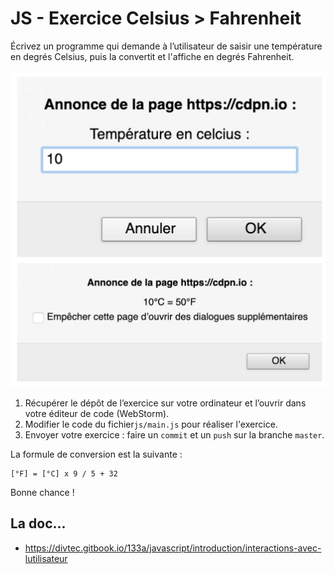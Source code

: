 # JS - Exercice Celsius > Fahrenheit

Écrivez un programme qui demande à l’utilisateur de saisir une température en degrés Celsius,
puis la convertit et l'affiche en degrés Fahrenheit.

![](img/capture-ecran-solution.png)
1. Récupérer le dépôt de l’exercice sur votre ordinateur et l’ouvrir dans 
   votre éditeur de code (WebStorm).
1. Modifier le code du fichier`js/main.js` pour réaliser l'exercice.
1. Envoyer votre exercice : faire un `commit` et un `push` sur la branche `master`.

La formule de conversion est la suivante :

```
[°F] = [°C] x 9 / 5 + 32
```

Bonne chance !

## La doc...

* https://divtec.gitbook.io/133a/javascript/introduction/interactions-avec-lutilisateur
